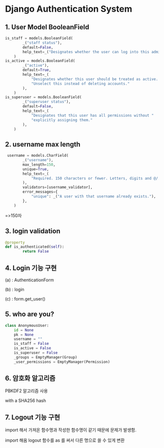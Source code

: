# Django Authentication System



## 1. User Model BooleanField

```python
is_staff = models.BooleanField(
        _("staff status"),
        default=False,
        help_text=_("Designates whether the user can log into this admin site."),
    )
is_active = models.BooleanField(
        _("active"),
        default=True,
        help_text=_(
            "Designates whether this user should be treated as active. "
            "Unselect this instead of deleting accounts."
        ),
    )
is_superuser = models.BooleanField(
        _("superuser status"),
        default=False,
        help_text=_(
            "Designates that this user has all permissions without "
            "explicitly assigning them."
        ),
    )
```



## 2. username max length

```python
 username = models.CharField(
        _("username"),
        max_length=150,
        unique=True,
        help_text=_(
            "Required. 150 characters or fewer. Letters, digits and @/./+/-/_ only."
        ),
        validators=[username_validator],
        error_messages={
            "unique": _("A user with that username already exists."),
        },
    )
```

=>150자





## 3. login validation

```python
@property
def is_authenticated(self):
        return False
```





## 4. Login 기능 구현

(a) : AuthenticationForm

(b) : login

(c) : form.get_user()





## 5. who are you?

```python
class AnonymousUser:
    id = None
    pk = None
    username = ""
    is_staff = False
    is_active = False
    is_superuser = False
    _groups = EmptyManager(Group)
    _user_permissions = EmptyManager(Permission)
```





## 6. 암호화 알고리즘

PBKDF2 알고리즘 사용

with a SHA256 hash







## 7. Logout  기능 구현

import 해서 가져온 함수명과 작성한 함수명이 같기 때문에 문제가 발생함.

import 해옴 logout 함수를 as 를 써서 다른 명으로 쓸 수 있게 변환